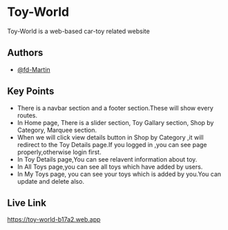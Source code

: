 # Toy-World

Toy-World is a web-based  car-toy related website

## Authors

- [@fd-Martin](https://github.com/fd-Martin)

## Key Points


- There is a navbar section and a footer section.These will show every routes.
- In Home page, There is a slider section, Toy Gallary section, Shop by Category, Marquee section. 
- When we will click view details button in Shop by Category ,it will redirect to the Toy Details page.If you logged in ,you can see page properly,otherwise login first.
- In Toy Details page,You can see relavent information about toy.
- In All Toys page,you can see all toys which have added by users.
- In My Toys page, you can see your toys which is added by you.You can update and delete also.



## Live Link

https://toy-world-b17a2.web.app